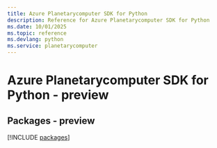 ```yaml
---
title: Azure Planetarycomputer SDK for Python
description: Reference for Azure Planetarycomputer SDK for Python
ms.date: 10/01/2025
ms.topic: reference
ms.devlang: python
ms.service: planetarycomputer
---
```

# Azure Planetarycomputer SDK for Python - preview
## Packages - preview
[!INCLUDE [packages](planetarycomputer-index.md)]